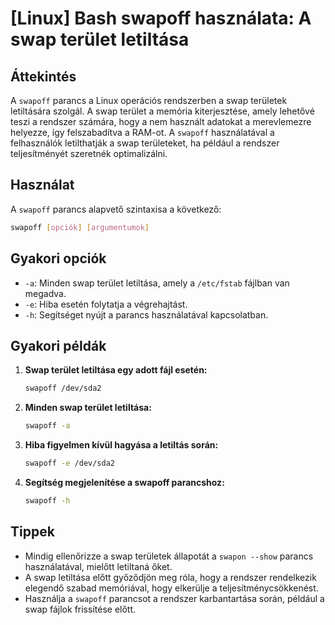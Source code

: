 # [Linux] Bash swapoff használata: A swap terület letiltása

## Áttekintés
A `swapoff` parancs a Linux operációs rendszerben a swap területek letiltására szolgál. A swap terület a memória kiterjesztése, amely lehetővé teszi a rendszer számára, hogy a nem használt adatokat a merevlemezre helyezze, így felszabadítva a RAM-ot. A `swapoff` használatával a felhasználók letilthatják a swap területeket, ha például a rendszer teljesítményét szeretnék optimalizálni.

## Használat
A `swapoff` parancs alapvető szintaxisa a következő:

```bash
swapoff [opciók] [argumentumok]
```

## Gyakori opciók
- `-a`: Minden swap terület letiltása, amely a `/etc/fstab` fájlban van megadva.
- `-e`: Hiba esetén folytatja a végrehajtást.
- `-h`: Segítséget nyújt a parancs használatával kapcsolatban.

## Gyakori példák
1. **Swap terület letiltása egy adott fájl esetén:**
   ```bash
   swapoff /dev/sda2
   ```

2. **Minden swap terület letiltása:**
   ```bash
   swapoff -a
   ```

3. **Hiba figyelmen kívül hagyása a letiltás során:**
   ```bash
   swapoff -e /dev/sda2
   ```

4. **Segítség megjelenítése a swapoff parancshoz:**
   ```bash
   swapoff -h
   ```

## Tippek
- Mindig ellenőrizze a swap területek állapotát a `swapon --show` parancs használatával, mielőtt letiltaná őket.
- A swap letiltása előtt győződjön meg róla, hogy a rendszer rendelkezik elegendő szabad memóriával, hogy elkerülje a teljesítménycsökkenést.
- Használja a `swapoff` parancsot a rendszer karbantartása során, például a swap fájlok frissítése előtt.